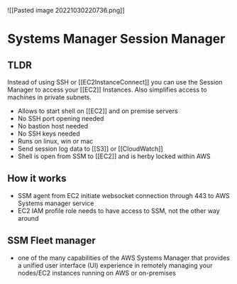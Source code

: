 ![[Pasted image 20221030220736.png]]
# Systems Manager Session Manager

## TLDR
Instead of using SSH or [[EC2InstanceConnect]] you can use the Session Manager to access your [[EC2]] Instances. Also simplifies access to machines in private subnets.

- Allows to start shell on [[EC2]] and on premise servers
- No SSH port opening needed
- No bastion host needed
- No SSH keys needed
- Runs on linux, win or mac 
- Send session log data to [[S3]] or [[CloudWatch]] 
- Shell is open from SSM to [[EC2]] and is herby locked within AWS

## How it works
- SSM agent from EC2 initiate websocket connection through 443 to AWS Systems manager service
- EC2 IAM profile role needs to have access to SSM, not the other way around
## SSM Fleet manager
- one of the many capabilities of the AWS Systems Manager that provides a unified user interface (UI) experience in remotely managing your nodes/EC2 instances running on AWS or on-premises